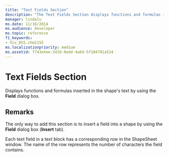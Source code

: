 ```yaml
---
title: "Text Fields Section"
description: "The Text Fields Section displays functions and formulas inserted in the shape's text by using the Field dialog box."
manager: lindalu
ms.date: 11/16/2014
ms.audience: Developer
ms.topic: reference
f1_keywords:
- Vis_DSS.chm2155
ms.localizationpriority: medium
ms.assetid: f743e4ee-343d-0edd-4a6d-5f104781a524
---
```


# Text Fields Section

Displays functions and formulas inserted in the shape's text by using the **Field** dialog box. 
  
## Remarks

The only way to add this section is to insert a field into a shape by using the **Field** dialog box (**Insert** tab). 
  
Each text field in a text block has a corresponding row in the ShapeSheet window. The name of the row represents the number of characters the field contains.
  

